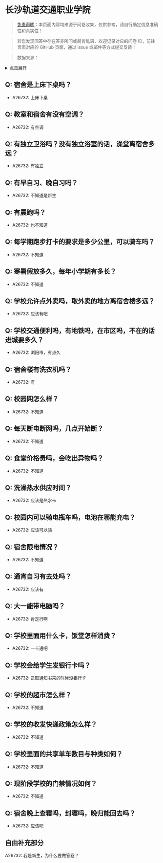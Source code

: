 # 长沙轨道交通职业学院

> [免责声明](https://colleges.chat/#_3)：本页面内容均来源于问卷收集，仅供参考，请自行确定信息准确性和真实性！

> 若您发现回答中存在答非所问或胡言乱语，欢迎记录对应的问卷 ID，前往页面对应的 GitHub 页面，通过 issue 或邮件等方式提交反馈！

> 数据来源：

<details><summary>点击展开</summary>
<ul>
<li>A26732: 匿名 (2024 年 08 月)</li>
</ul>
</details>

## Q: 宿舍是上床下桌吗？

- A26732: 上床下桌

## Q: 教室和宿舍有没有空调？

- A26732: 有空调

## Q: 有独立卫浴吗？没有独立浴室的话，澡堂离宿舍多远？

- A26732: 有独立

## Q: 有早自习、晚自习吗？

- A26732: 不知道是新生

## Q: 有晨跑吗？

- A26732: 也不知道

## Q: 每学期跑步打卡的要求是多少公里，可以骑车吗？

- A26732: 不知道

## Q: 寒暑假放多久，每年小学期有多长？

- A26732: 不知道

## Q: 学校允许点外卖吗，取外卖的地方离宿舍楼多远？

- A26732: 应该有吧

## Q: 学校交通便利吗，有地铁吗，在市区吗，不在的话进城要多久？

- A26732: 浏阳市，有点久

## Q: 宿舍楼有洗衣机吗？

- A26732: 有

## Q: 校园网怎么样？

- A26732: 不知道

## Q: 每天断电断网吗，几点开始断？

- A26732: 不知道

## Q: 食堂价格贵吗，会吃出异物吗？

- A26732: 不知道

## Q: 洗澡热水供应时间？

- A26732: 应该是热水卡

## Q: 校园内可以骑电瓶车吗，电池在哪能充电？

- A26732: 应该可以骑

## Q: 宿舍限电情况？

- A26732: 不知道

## Q: 通宵自习有去处吗？

- A26732: 应该有

## Q: 大一能带电脑吗？

- A26732: 肯定行啊

## Q: 学校里面用什么卡，饭堂怎样消费？

- A26732: 一卡通吧

## Q: 学校会给学生发银行卡吗？

- A26732: 录取通知书来的时候没银行卡

## Q: 学校的超市怎么样？

- A26732: 不知道

## Q: 学校的收发快递政策怎么样？

- A26732: 不知道

## Q: 学校里面的共享单车数目与种类如何？

- A26732: 不知道

## Q: 现阶段学校的门禁情况如何？

- A26732: 不知道

## Q: 宿舍晚上查寝吗，封寝吗，晚归能回去吗？

- A26732: 应该吧

## 自由补充部分

A26732: 我是新生，为什么要做答卷？